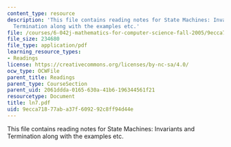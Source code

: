 ```yaml
---
content_type: resource
description: 'This file contains reading notes for State Machines: Invariants and
  Termination along with the examples etc.'
file: /courses/6-042j-mathematics-for-computer-science-fall-2005/9ecca71877aba37f609292c8ff94d44e_ln7.pdf
file_size: 234680
file_type: application/pdf
learning_resource_types:
- Readings
license: https://creativecommons.org/licenses/by-nc-sa/4.0/
ocw_type: OCWFile
parent_title: Readings
parent_type: CourseSection
parent_uid: 2061ddda-0165-630a-41b6-196344561f21
resourcetype: Document
title: ln7.pdf
uid: 9ecca718-77ab-a37f-6092-92c8ff94d44e
---
```

This file contains reading notes for State Machines: Invariants and Termination along with the examples etc.